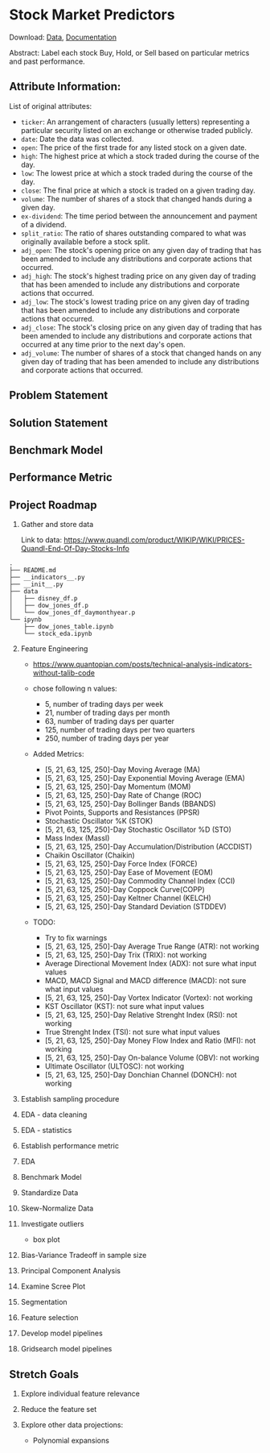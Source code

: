 # Stock Market Predictors
Download: [Data](https://www.quandl.com/product/WIKIP/WIKI/PRICES-Quandl-End-Of-Day-Stocks-Info), [Documentation](https://www.quandl.com/product/WIKIP/documentation/about)

Abstract: Label each stock Buy, Hold, or Sell based on particular metrics and past performance.

## Attribute Information:
List of original attributes: 
- `ticker`: An arrangement of characters (usually letters) representing a particular security listed on an exchange or otherwise traded publicly.
- `date`: Date the data was collected.
- `open`: The price of the first trade for any listed stock on a given date. 
- `high`: The highest price at which a stock traded during the course of the day. 
- `low`: The lowest price at which a stock traded during the course of the day.
- `close`: The final price at which a stock is traded on a given trading day.
- `volume`: The number of shares of a stock that changed hands during a given day.
- `ex-dividend`: The time period between the announcement and payment of a dividend.
- `split_ratio`: The ratio of shares outstanding compared to what was originally available before a stock split.
- `adj_open`: The stock's opening price on any given day of trading that has been amended to include any distributions and corporate actions that occurred.
- `adj_high`: The stock's highest trading price on any given day of trading that has been amended to include any distributions and corporate actions that occurred.
- `adj_low`: The stock's lowest trading price on any given day of trading that has been amended to include any distributions and corporate actions that occurred.
- `adj_close`: The stock's closing price on any given day of trading that has been amended to include any distributions and corporate actions that occurred at any time prior to the next day's open.
- `adj_volume`: The number of shares of a stock that changed hands on any given day of trading that has been amended to include any distributions and corporate actions that occurred.

## Problem Statement


## Solution Statement


## Benchmark Model


## Performance Metric


## Project Roadmap
1. Gather and store data

    Link to data: https://www.quandl.com/product/WIKIP/WIKI/PRICES-Quandl-End-Of-Day-Stocks-Info
    
```
.
├── README.md
├── __indicators__.py
├── __init__.py
├── data
│   ├── disney_df.p
│   ├── dow_jones_df.p
│   └── dow_jones_df_daymonthyear.p
└── ipynb
    ├── dow_jones_table.ipynb
    └── stock_eda.ipynb
```

2. Feature Engineering
    - https://www.quantopian.com/posts/technical-analysis-indicators-without-talib-code
    - chose following n values:
        - 5, number of trading days per week
        - 21, number of trading days per month
        - 63, number of trading days per quarter
        - 125, number of trading days per two quarters
        - 250, number of trading days per year
        
    - Added Metrics:
        - [5, 21, 63, 125, 250]-Day Moving Average (MA)
        - [5, 21, 63, 125, 250]-Day Exponential Moving Average (EMA)
        - [5, 21, 63, 125, 250]-Day Momentum (MOM)
        - [5, 21, 63, 125, 250]-Day Rate of Change (ROC)
        - [5, 21, 63, 125, 250]-Day Bollinger Bands (BBANDS)
        - Pivot Points, Supports and Resistances (PPSR)
        - Stochastic Oscillator %K (STOK)
        - [5, 21, 63, 125, 250]-Day Stochastic Oscillator %D (STO)
        - Mass Index (MassI)
        - [5, 21, 63, 125, 250]-Day Accumulation/Distribution (ACCDIST)
        - Chaikin Oscillator (Chaikin)
        - [5, 21, 63, 125, 250]-Day Force Index (FORCE)
        - [5, 21, 63, 125, 250]-Day Ease of Movement (EOM)
        - [5, 21, 63, 125, 250]-Day Commodity Channel Index (CCI)
        - [5, 21, 63, 125, 250]-Day Coppock Curve(COPP)
        - [5, 21, 63, 125, 250]-Day Keltner Channel (KELCH)
        - [5, 21, 63, 125, 250]-Day Standard Deviation (STDDEV)
        
        
    - TODO: 
        - Try to fix warnings
        - [5, 21, 63, 125, 250]-Day Average True Range (ATR): not working
        - [5, 21, 63, 125, 250]-Day Trix (TRIX): not working
        - Average Directional Movement Index (ADX): not sure what input values 
        - MACD, MACD Signal and MACD difference (MACD): not sure what input values
        - [5, 21, 63, 125, 250]-Day Vortex Indicator (Vortex): not working
        - KST Oscillator (KST): not sure what input values
        - [5, 21, 63, 125, 250]-Day Relative Strenght Index (RSI): not working
        - True Strenght Index (TSI): not sure what input values
        - [5, 21, 63, 125, 250]-Day Money Flow Index and Ratio (MFI): not working
        - [5, 21, 63, 125, 250]-Day On-balance Volume (OBV): not working
        - Ultimate Oscillator (ULTOSC): not working
        - [5, 21, 63, 125, 250]-Day Donchian Channel (DONCH): not working

1. Establish sampling procedure

1. EDA - data cleaning

1. EDA - statistics

1. Establish performance metric 

1. EDA

1. Benchmark Model

1. Standardize Data

1. Skew-Normalize Data

1. Investigate outliers
   - box plot
   
1. Bias-Variance Tradeoff in sample size

1. Principal Component Analysis

1. Examine Scree Plot

1. Segmentation

1. Feature selection

1. Develop model pipelines

1. Gridsearch model pipelines

## Stretch Goals
1. Explore individual feature relevance

1. Reduce the feature set

1. Explore other data projections:
   - Polynomial expansions